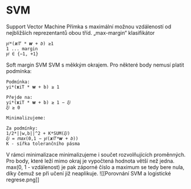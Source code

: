 # SVM
Support Vector Machine
Přímka s maximální možnou vzdáleností od nejbližších reprezentantů obou tříd.
„max-margin“ klasifikátor
```
𝑦𝑖*(𝒙𝑖𝑇 * 𝒘 + 𝑏) ≥1
1 ... margin
𝑦𝑖 ∈ {−1, +1}
```
Soft margin SVM
SVM s měkkým okrajem. Pro některé body nemusí platit podmínka: 
```
Podmínka:
yi*(𝐱iT * 𝐰 + b) ≥ 1

Přejde na:
yi*(𝐱iT * 𝐰 + b) ≥ 1 − 𝜉𝑖
𝜉𝑖 ≥ 0

Minimalizujeme:

Za podmínky:
1/2*||w,b||^2 + K*SUM(𝜉𝑖)
𝜉𝑖 = 𝑚𝑎𝑥(0,1 − 𝑦𝑖(𝒙𝑖𝑇*𝒘 + 𝑏))
K - sířka tolerančního pásma
```
V rámci minimalizace minimalizujeme i součet rozvolňujících proměnných. 
Pro body, které leží mimo okraj je vypočtená hodnota větší než jedna. max(0, 1 - vzdálenost) je pak záporné číslo a maximum se tedy bere nula, díky čemuž se při učení již neaplikuje.
![[Porovnání SVM a logistické regrese.png]]